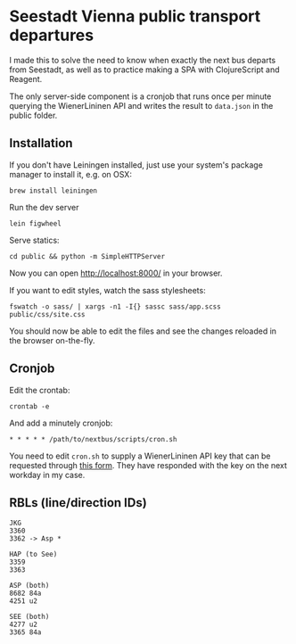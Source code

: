 # Seestadt Vienna public transport departures

I made this to solve the need to know when exactly the next bus departs from
Seestadt, as well as to practice making a SPA with ClojureScript and Reagent.

The only server-side component is a cronjob that runs once per minute querying
the WienerLininen API and writes the result to `data.json` in the public
folder.

## Installation

If you don't have Leiningen installed, just use your system's package manager
to install it, e.g. on OSX:

    brew install leiningen

Run the dev server

    lein figwheel

Serve statics:

    cd public && python -m SimpleHTTPServer

Now you can open [http://localhost:8000/](http://localhost:8000/) in your browser.

If you want to edit styles, watch the sass stylesheets:

    fswatch -o sass/ | xargs -n1 -I{} sassc sass/app.scss public/css/site.css

You should now be able to edit the files and see the changes reloaded in the
browser on-the-fly.

## Cronjob

Edit the crontab:

    crontab -e

And add a minutely cronjob:

    * * * * * /path/to/nextbus/scripts/cron.sh

You need to edit `cron.sh` to supply a WienerLininen API key that can be
requested through [this form](https://www.wien.gv.at/formularserver2/user/formular.aspx?pid=3b49a23de1ff43efbc45ae85faee31db&pn=B0718725a79fb40f4bb4b7e0d2d49f1d1).
They have responded with the key on the next workday in my case.

## RBLs (line/direction IDs)

    JKG
    3360
    3362 -> Asp *

    HAP (to See)
    3359
    3363

    ASP (both)
    8682 84a
    4251 u2

    SEE (both)
    4277 u2
    3365 84a
